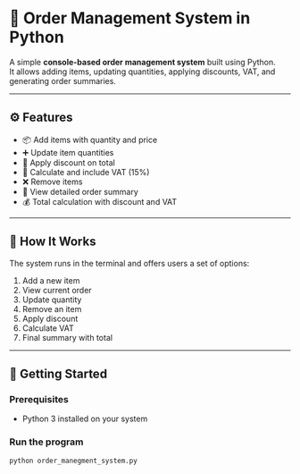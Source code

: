 # 🧾 Order Management System in Python

A simple **console-based order management system** built using Python.  
It allows adding items, updating quantities, applying discounts, VAT, and generating order summaries.

---

## ⚙️ Features

- 📦 Add items with quantity and price  
- ➕ Update item quantities  
- 🧮 Apply discount on total  
- 🧾 Calculate and include VAT (15%)  
- ❌ Remove items  
- 🧾 View detailed order summary  
- 💰 Total calculation with discount and VAT

---

## 🧠 How It Works

The system runs in the terminal and offers users a set of options:
1. Add a new item
2. View current order
3. Update quantity
4. Remove an item
5. Apply discount
6. Calculate VAT
7. Final summary with total

---

## 🚀 Getting Started

### Prerequisites
- Python 3 installed on your system

### Run the program

```bash
python order_manegment_system.py
